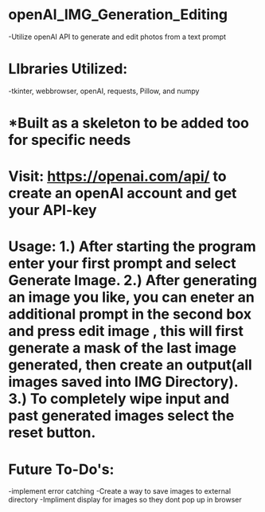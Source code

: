 # openAI_IMG_Generation_Editing

-Utilize openAI API to generate and edit photos from a text prompt

# LIbraries Utilized: 
-tkinter, webbrowser, openAI, requests, Pillow, and numpy

# *Built as a skeleton to be added too for specific needs

# Visit: https://openai.com/api/ to create an openAI account and get your API-key

# Usage: 1.) After starting the program enter your first prompt and select Generate Image. 2.) After generating an image you like, you can eneter an additional prompt in the second box and press edit image , this will first generate a mask of the last image generated, then create an output(all images saved into IMG Directory). 3.) To completely wipe input and past generated images select the reset button.

# Future To-Do's: 
  -implement error catching
  -Create a way to save images to external directory
  -Impliment display for images so they dont pop up in browser
  
